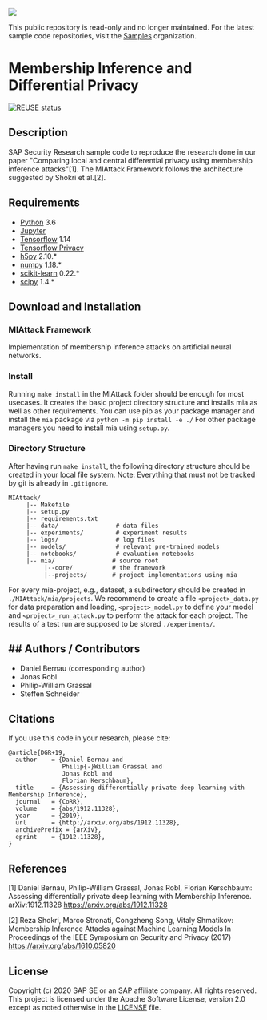 ![](https://img.shields.io/badge/STATUS-NOT%20CURRENTLY%20MAINTAINED-red.svg?longCache=true&style=flat) 

This public repository is read-only and no longer maintained. For the latest sample code repositories, visit the [Samples](https://github.com/SAP-samples) organization.  

# Membership Inference and Differential Privacy
[![REUSE status](https://api.reuse.software/badge/github.com/SAP-samples/security-research-membership-inference-and-differential-privacy)](https://api.reuse.software/info/github.com/SAP-samples/security-research-membership-inference-and-differential-privacy)

## Description
SAP Security Research sample code to reproduce the research done in our paper "Comparing local and central differential privacy using membership inference attacks"[1]. The MIAttack Framework follows the architecture suggested by Shokri et al.[2].

## Requirements
- [Python](https://www.python.org/) 3.6
- [Jupyter](https://jupyter.org/)
- [Tensorflow](https://github.com/tensorflow) 1.14
- [Tensorflow Privacy](https://github.com/tensorflow/privacy)
- [h5py](https://www.h5py.org/) 2.10.*
- [numpy](https://numpy.org/) 1.18.*
- [scikit-learn](https://scikit-learn.org/) 0.22.*
- [scipy](https://scipy.org/) 1.4.*

## Download and Installation
### MIAttack Framework

Implementation of membership inference attacks on artificial neural networks.

### Install

Running `make install` in the MIAttack folder should be enough for most usecases.
It creates the basic project directory structure and installs mia as well as other requirements.
You can use pip as your package manager and install the `mia` package via `python -m pip install -e ./`
For other package managers you need to install mia using `setup.py`.

### Directory Structure

After having run `make install`, the following directory structure should be created in your local 
file system. Note: Everything that must not be tracked by git is already in `.gitignore`.

```
MIAttack/
     |-- Makefile
     |-- setup.py
     |-- requirements.txt
     |-- data/                # data files
     |-- experiments/         # experiment results
     |-- logs/		          # log files
     |-- models/              # relevant pre-trained models
     |-- notebooks/           # evaluation notebooks
     |-- mia/			     # source root
          |--core/		     # the framework
          |--projects/	     # project implementations using mia

```

For every mia-project, e.g., dataset, a subdirectory should be created in `./MIAttack/mia/projects`. 
We recommend to create a file `<project>_data.py` for data preparation and loading, `<project>_model.py` to define your model and `<project>_run_attack.py` to perform the attack for each project. 
The results of a test run are supposed to be stored `./experiments/`. 

## ## Authors / Contributors
 - Daniel Bernau (corresponding author)
 - Jonas Robl
 - Philip-William Grassal
 - Steffen Schneider

 ## Citations
If you use this code in your research, please cite:

```
@article{DGR+19,
  author    = {Daniel Bernau and
               Philip{-}William Grassal and
               Jonas Robl and
               Florian Kerschbaum},
  title     = {Assessing differentially private deep learning with Membership Inference},
  journal   = {CoRR},
  volume    = {abs/1912.11328},
  year      = {2019},
  url       = {http://arxiv.org/abs/1912.11328},
  archivePrefix = {arXiv},
  eprint    = {1912.11328},
}
```

## References
[1] Daniel Bernau, Philip-William Grassal, Jonas Robl, Florian Kerschbaum:
Assessing differentially private deep learning with Membership Inference.
arXiv:1912.11328
https://arxiv.org/abs/1912.11328

[2] Reza Shokri, Marco Stronati, Congzheng Song, Vitaly Shmatikov:
Membership Inference Attacks against Machine Learning Models
In Proceedings of the IEEE Symposium on Security and Privacy (2017)
https://arxiv.org/abs/1610.05820

## License
Copyright (c) 2020 SAP SE or an SAP affiliate company. All rights reserved. This project is licensed under the Apache Software License, version 2.0 except as noted otherwise in the [LICENSE](LICENSES/Apache-2.0.txt) file.
